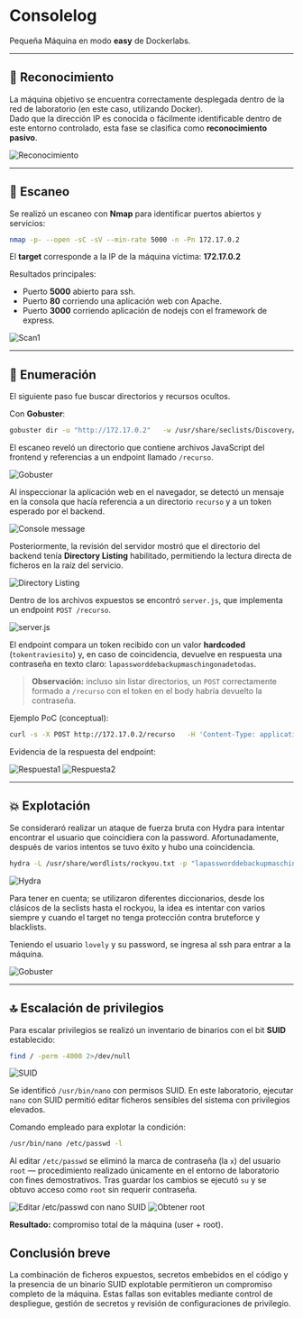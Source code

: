 # Consolelog

Pequeña Máquina en modo **easy** de Dockerlabs.

---

## 🔎 Reconocimiento

La máquina objetivo se encuentra correctamente desplegada dentro de la red de laboratorio (en este caso, utilizando Docker).  
Dado que la dirección IP es conocida o fácilmente identificable dentro de este entorno controlado, esta fase se clasifica como **reconocimiento pasivo**.

![Reconocimiento](https://i.imgur.com/rs4PSAQ.png)

---

## 📡 Escaneo

Se realizó un escaneo con **Nmap** para identificar puertos abiertos y servicios:

```bash
nmap -p- --open -sC -sV --min-rate 5000 -n -Pn 172.17.0.2
```

El **target** corresponde a la IP de la máquina víctima: **172.17.0.2**

Resultados principales:

- Puerto **5000** abierto para ssh.
- Puerto **80** corriendo una aplicación web con Apache.
- Puerto **3000** corriendo aplicación de nodejs con el framework de express.

![Scan1](https://i.imgur.com/1epCh4F.png)

---

## 📂 Enumeración

El siguiente paso fue buscar directorios y recursos ocultos.

Con **Gobuster**:

```bash
gobuster dir -u "http://172.17.0.2"   -w /usr/share/seclists/Discovery/Web-Content/directory-list-2.3-medium.txt   -t 20 -x php,txt,html,php.bak
```

El escaneo reveló un directorio que contiene archivos JavaScript del frontend y referencias a un endpoint llamado `/recurso`.

![Gobuster](https://i.imgur.com/zmVJle6.png)

Al inspeccionar la aplicación web en el navegador, se detectó un mensaje en la consola que hacía referencia a un directorio `recurso` y a un token esperado por el backend.

![Console message](https://i.imgur.com/bC2z0KO.png)

Posteriormente, la revisión del servidor mostró que el directorio del backend tenía **Directory Listing** habilitado, permitiendo la lectura directa de ficheros en la raíz del servicio.

![Directory Listing](https://i.imgur.com/QwUb4sa.png)

Dentro de los archivos expuestos se encontró `server.js`, que implementa un endpoint `POST /recurso`.

![server.js](https://i.imgur.com/ZNjSEUB.png)

El endpoint compara un token recibido con un valor **hardcoded** (`tokentraviesito`) y, en caso de coincidencia, devuelve en respuesta una contraseña en texto claro: `lapassworddebackupmaschingonadetodas`.

> **Observación:** incluso sin listar directorios, un `POST` correctamente formado a `/recurso` con el token en el body habría devuelto la contraseña.

Ejemplo PoC (conceptual):

```bash
curl -s -X POST http://172.17.0.2/recurso   -H 'Content-Type: application/json'   -d '{"token":"tokentraviesito"}'
```

Evidencia de la respuesta del endpoint:

![Respuesta1](https://i.imgur.com/XmITKDK.png)
![Respuesta2](https://i.imgur.com/A9pU7yY.png)

---

## 💥 Explotación

Se consideraró realizar un ataque de fuerza bruta con Hydra para intentar encontrar el usuario que coincidiera con la password. Afortunadamente, después de varios intentos se tuvo éxito y hubo una coincidencia.

```bash
hydra -L /usr/share/wordlists/rockyou.txt -p "lapassworddebackupmaschingonadetodas" ssh://172.17.0.2:5000 -t 4
```

![Hydra](https://i.imgur.com/UPEkHak.png)

Para tener en cuenta; se utilizaron diferentes diccionarios, desde los clásicos de la seclists hasta el rockyou, la idea es intentar con varios siempre y cuando el target no tenga protección contra bruteforce y blacklists.

Teniendo el usuario `lovely` y su password, se ingresa al ssh para entrar a la máquina.

![Gobuster](https://i.imgur.com/Joocf83.png)

---

## 🔝 Escalación de privilegios

Para escalar privilegios se realizó un inventario de binarios con el bit **SUID** establecido:

```bash
find / -perm -4000 2>/dev/null
```

![SUID](https://i.imgur.com/IpIBceK.png)

Se identificó `/usr/bin/nano` con permisos SUID. En este laboratorio, ejecutar `nano` con SUID permitió editar ficheros sensibles del sistema con privilegios elevados.

Comando empleado para explotar la condición:

```bash
/usr/bin/nano /etc/passwd -l
```

Al editar `/etc/passwd` se eliminó la marca de contraseña (la `x`) del usuario `root` — procedimiento realizado únicamente en el entorno de laboratorio con fines demostrativos. Tras guardar los cambios se ejecutó `su` y se obtuvo acceso como `root` sin requerir contraseña.

![Editar /etc/passwd con nano SUID](https://i.imgur.com/Pz3HDD0.png)
![Obtener root](https://i.imgur.com/QPgVRQU.png)

**Resultado:** compromiso total de la máquina (user + root).

## Conclusión breve

La combinación de ficheros expuestos, secretos embebidos en el código y la presencia de un binario SUID explotable permitieron un compromiso completo de la máquina. Estas fallas son evitables mediante control de despliegue, gestión de secretos y revisión de configuraciones de privilegio.
